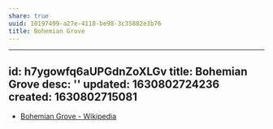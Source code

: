 ```yaml
---
share: true
uuid: 10197499-a27e-4118-be98-3c35882e3b76
title: Bohemian Grove
---
```

---
id: h7ygowfq6aUPGdnZoXLGv
title: Bohemian Grove
desc: ''
updated: 1630802724236
created: 1630802715081
---

* [Bohemian Grove - Wikipedia](https://en.wikipedia.org/wiki/Bohemian_Grove)